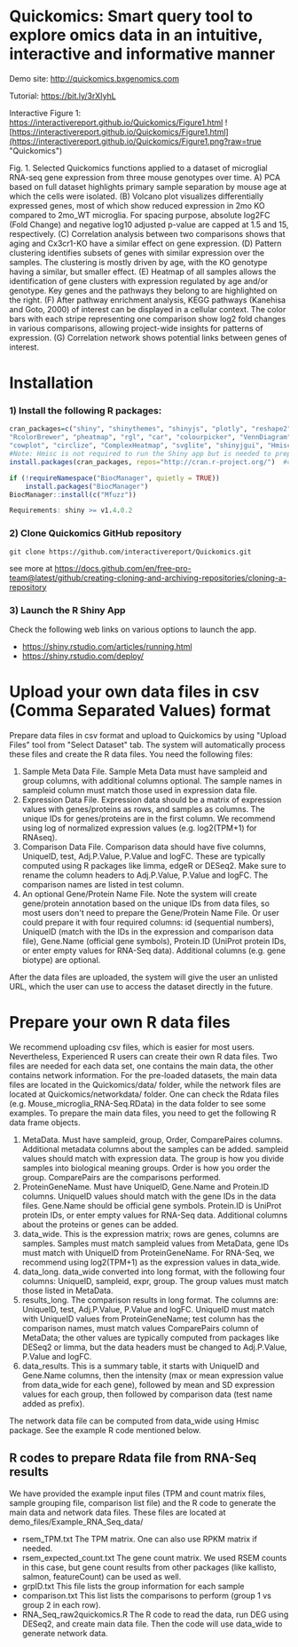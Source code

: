 # Quickomics: Smart query tool to explore omics data in an intuitive, interactive and informative manner

Demo site: http://quickomics.bxgenomics.com

Tutorial: https://bit.ly/3rXIyhL

Interactive Figure 1: https://interactivereport.github.io/Quickomics/Figure1.html
![https://interactivereport.github.io/Quickomics/Figure1.html](https://interactivereport.github.io/Quickomics/Figure1.png?raw=true "Quickomics")

Fig. 1. Selected Quickomics functions applied to a dataset of microglial RNA-seq gene expression from three mouse genotypes over time. A) PCA based on full dataset highlights primary sample separation by mouse age at which the cells were isolated. (B) Volcano plot visualizes differentially expressed genes, most of which show reduced expression in 2mo KO compared to 2mo_WT microglia. For spacing purpose, absolute log2FC (Fold Change) and negative log10 adjusted p-value are capped at 1.5 and 15, respectively. (C) Correlation analysis between two comparisons shows that aging and Cx3cr1-KO have a similar effect on gene expression. (D) Pattern clustering identifies subsets of genes with similar expression over the samples. The clustering is mostly driven by age, with the KO genotype having a similar, but smaller effect. (E) Heatmap of all samples allows the identification of gene clusters with expression regulated by age and/or genotype. Key genes and the pathways they belong to are highlighted on the right. (F) After pathway enrichment analysis, KEGG pathways (Kanehisa and Goto, 2000) of interest can be displayed in a cellular context. The color bars with each stripe representing one comparison show log2 fold changes in various comparisons, allowing project-wide insights for patterns of expression. (G) Correlation network shows potential links between genes of interest.


# Installation
### 1) Install the following R packages:
```R
cran_packages=c("shiny", "shinythemes", "shinyjs", "plotly", "reshape2", "tidyverse", "gplots", "ggpubr", "gridExtra", "ggrepel",
"RcolorBrewer", "pheatmap", "rgl", "car", "colourpicker", "VennDiagram", "factoextra",  "openxlsx", "visNetwork",
"cowplot", "circlize", "ComplexHeatmap", "svglite", "shinyjgui", "Hmisc", "ggrastr", "ggExtra")
#Note: Hmisc is not required to run the Shiny app but is needed to prepare network data from expression matrix.
install.packages(cran_packages, repos="http://cran.r-project.org/")  #choose repos based on your location if needed

if (!requireNamespace("BiocManager", quietly = TRUE))
    install.packages("BiocManager")
BiocManager::install(c("Mfuzz"))

Requirements: shiny >= v1.4.0.2 
```
### 2) Clone Quickomics GitHub repository
```
git clone https://github.com/interactivereport/Quickomics.git
```
see more at https://docs.github.com/en/free-pro-team@latest/github/creating-cloning-and-archiving-repositories/cloning-a-repository

### 3) Launch the R Shiny App
Check the following web links on various options to launch the app. 
* https://shiny.rstudio.com/articles/running.html
* https://shiny.rstudio.com/deploy/

# Upload your own data files in csv (Comma Separated Values) format
Prepare data files in csv format and upload to Quickomics by using "Upload Files" tool from "Select Dataset" tab. The system will automatically process these files and create the R data files. You need the following files:
1. Sample Meta Data File. Sample Meta Data must have sampleid and group columns, with additional columns optional. The sample names in sampleid column must match those used in expression data file.
2. Expression Data File. Expression data should be a matrix of expression values with genes/proteins as rows, and samples as columns. The unique IDs for genes/proteins are in the first column. We recommend using log of normalized expression values (e.g. log2(TPM+1) for RNAseq).
3. Comparison Data File. Comparison data should have five columns, UniqueID, test, Adj.P.Value, P.Value and logFC. These are typically computed using R packages like limma, edgeR or DESeq2. Make sure to rename the column headers to Adj.P.Value, P.Value and logFC. The comparison names are listed in test column.
4. An optional Gene/Protein Name File.  Note the system will create gene/protein annotation based on the unique IDs from data files, so most users don't need to prepare the Gene/Protein Name File. Or user could prepare it with four required columns: id (sequential numbers), UniqueID (match with the IDs in the expression and comparison data file), Gene.Name (official gene symbols), Protein.ID (UniProt protein IDs, or enter empty values for RNA-Seq data). Additional columns (e.g. gene biotype) are optional.

After the data files are uploaded, the system will give the user an unlisted URL, which the user can use to access the dataset directly in the future. 

# Prepare your own R data files
We recommend uploading csv files, which is easier for most users. Nevertheless, Experienced R users can create their own R data files. 
Two files are needed for each data set, one contains the main data, the other contains network information. For the pre-loaded datasets, the main data files are located in the Quickomics/data/ folder, while the network files are located at Quickomics/networkdata/ folder.  One can check the Rdata files (e.g. Mouse_microglia_RNA-Seq.RData) in the data folder to see some examples. 
To prepare the main data files, you need to get the following R data frame objects. 
1. MetaData. Must have sampleid, group, Order, ComparePaires columns. Additional metadata columns about the samples can be added. sampleid values should match with expression data. The group is how you divide samples into biological meaning groups. Order is how you order the group. ComparePairs are the comparisons performed. 
2. ProteinGeneName. Must have UniqueID, Gene.Name and Protein.ID columns. UniqueID values should match with the gene IDs in the data files. Gene.Name should be official gene symbols. Protein.ID is UniProt protein IDs, or enter empty values for RNA-Seq data. Additional columns about the proteins or genes can be added.
3. data_wide. This is the expression matrix; rows are genes, columns are samples. Samples must match sampleid values from MetaData, gene IDs must match with UniqueID from ProteinGeneName. For RNA-Seq, we recommend using log2(TPM+1) as the expression values in data_wide. 
4. data_long. data_wide converted into long format, with the following four columns: UniqueID, sampleid, expr, group. The group values must match those listed in MetaData.
5. results_long. The comparison results in long format. The columns are: UniqueID, test, Adj.P.Value, P.Value and logFC. UniqueID must match with UniqueID values from ProteinGeneName; test column has the comparison names, must match values ComparePairs column of MetaData; the other values are typically computed from packages like DESeq2 or limma, but the data headers must be changed to Adj.P.Value, P.Value and logFC.
6. data_results. This is a summary table, it starts with UniqueID and Gene.Name columns, then the intensity (max or mean expression value from data_wide for each gene), followed by mean and SD expression values for each group, then followed by comparison data (test name added as prefix).

The network data file can be computed from data_wide using Hmisc package. See the example R code mentioned below. 

## R codes to prepare Rdata file from RNA-Seq results
We have provided the example input files (TPM and count matrix files, sample grouping file, comparison list file) and the R code to generate the main data and network data files. These files are located at demo_files/Example_RNA_Seq_data/
* rsem_TPM.txt The TPM matrix. One can also use RPKM matrix if needed. 
* rsem_expected_count.txt  The gene count matrix. We used RSEM counts in this case, but gene count results from other packages (like kallisto, salmon, featureCount) can be used as well. 
* grpID.txt This file lists the group information for each sample
* comparison.txt This list lists the comparisons to perform (group 1 vs group 2 in each row).
* RNA_Seq_raw2quickomics.R The R code to read the data, run DEG using DESeq2, and create main data file. Then the code will use data_wide to generate network data. 
